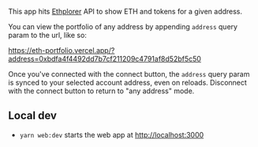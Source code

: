 This app hits [Ethplorer](https://ethplorer.io/) API to show ETH and tokens for a given address.

You can view the portfolio of any address by appending `address` query param to the url, like so:

https://eth-portfolio.vercel.app/?address=0xbdfa4f4492dd7b7cf211209c4791af8d52bf5c50

Once you've connected with the connect button, the `address` query param is synced to your selected account address, even on reloads. Disconnect with the connect button to return to "any address" mode.

## Local dev

- `yarn web:dev` starts the web app at [http://localhost:3000](http://localhost:3000)
